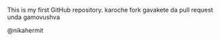 This is my first GitHub repository.
karoche fork gavakete da pull request unda gamovushva



@nikahermit


